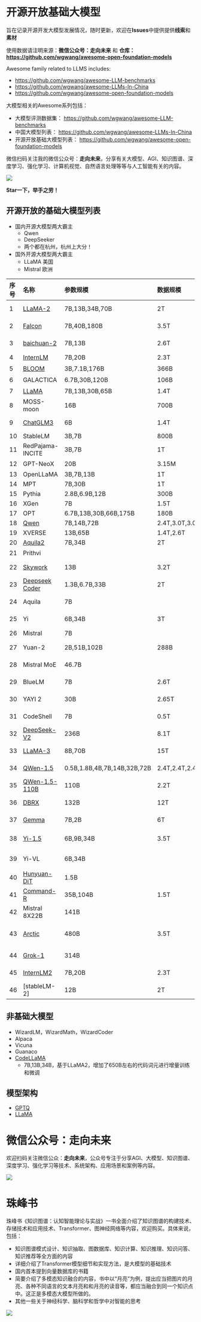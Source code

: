 # 开源开放基础大模型


旨在记录开源开发大模型发展情况，随时更新，欢迎在**Issues**中提供提供**线索**和**素材**

使用数据请注明来源：**微信公众号：走向未来** 和 **仓库：https://github.com/wgwang/awesome-open-foundation-models**


Awesome family related to LLMS includes:
- https://github.com/wgwang/awesome-LLM-benchmarks
- https://github.com/wgwang/awesome-LLMs-In-China
- https://github.com/wgwang/awesome-open-foundation-models


大模型相关的Awesome系列包括：
- 大模型评测数据集：
  https://github.com/wgwang/awesome-LLM-benchmarks
- 中国大模型列表：
  https://github.com/wgwang/awesome-LLMs-In-China
- 开源开放基础大模型列表：
  https://github.com/wgwang/awesome-open-foundation-models


微信扫码关注我的微信公众号：**走向未来**，分享有关大模型、AGI、知识图谱、深度学习、强化学习、计算机视觉、自然语言处理等等与人工智能有关的内容。

![](imgs/走向未来.jpg)  

**Star一下，举手之劳！**

## 开源开放的基础大模型列表

- 国内开源大模型两大霸主
  - Qwen 
  - DeepSeeker
  - 两个都在杭州，杭州上大分！
- 国外开源大模型两大霸主
  - LLaMA 美国
  - Mistral 欧洲



|序号|名称|参数规模|数据规模|发布时间|说明|
|:-|:-|:-|:-|:-|:-|
|1|[LLaMA-2](Open-LLMs/llama2.md)|7B,13B,34B,70B|2T|2023-07-18|可商用|
|2|[Falcon](Open-LLMs/falcon.md)|7B,40B,180B|3.5T|2023-09-06|数据集[ RefinedWeb](https://huggingface.co/datasets/tiiuae/falcon-refinedweb)|
|3|[baichuan-2](Open-LLMs/baichuan2.md)|7B,13B|2.6T|2023-09-06|[baichuan-1](Open-LLMs/baichuan.md)|
|4|[InternLM](Open-LLMs/internlm.md)|7B,20B|2.3T||开放，商用需授权|
|5|[BLOOM](Open-LLMs/bloom.md)|3B,7.1B,176B|366B||[详细介绍](https://mp.weixin.qq.com/s/ia-yrmXbnlooRA3K1hoTwQ)|
|6|GALACTICA|6.7B,30B,120B|106B||开放的科学文本和数据|
|7|[LLaMA](Open-LLMs/llama.md)|7B,13B,30B,65B|1.4T||[详细介绍](https://mp.weixin.qq.com/s/dKInMi6P80GXecUtR3WQsA)|
|8|MOSS-moon|16B|700B||6.67x1022 FLOPs|
|9|[ChatGLM3](https://github.com/THUDM/ChatGLM3)|6B|1.4T|2023-10-25|
|10|StableLM|3B,7B|800B||
|11|RedPajama-INCITE|3B,7B|1T|||
|12|GPT-NeoX|20B|3.15M||800GB的[The Pile](https://arxiv.org/abs/2101.00027)数据集|
|13|OpenLLaMA|3B,7B,13B|1T|||
|14|MPT|7B,30B|1T||
|15|Pythia|2.8B,6.9B,12B|300B|||
|16|XGen|7B|1.5T|||
|17|OPT|6.7B,13B,30B,66B,175B|180B|||
|18|[Qwen](Open-LLMs/qwen.md)|7B,14B,72B|2.4T,3.0T,3.0T|||
|19|XVERSE|13B,65B|1.4T,2.6T|||
|20|[Aquila2](https://github.com/FlagAI-Open/Aquila2)|7B,34B|2T|||
|21|Prithvi||||IBM+NASA,地理空间，100M（图片）|
|22|[Skywork](Open-LLMs/skywork.md)|13B|3.2T|2023-10-22|昆仑万维·天工|
|23|[Deepseek Coder](https://github.com/deepseek-ai/DeepSeek-Coder)|1.3B,6.7B,33B|2T||87% code and 13% 中英文文本|
|24|Aquila|7B||2023-06-08|悟道·天鹰|
|25|Yi|6B,34B|3T|2023-11-04|零一万物|
|26|Mistral|7B|||欧洲|
|27|Yuan-2|2B,51B,102B|288B|2023-12-21|源|
|28|Mistral MoE|46.7B||2023-12-11|7BX8 MoE,12.9B/46.7B|
|29|BlueLM|7B|2.6T|2023-10-16|https://github.com/vivo-ai-lab/BlueLM|
|30|YAYI 2|30B|2.65T|2023-12-15|https://github.com/wenge-research/YAYI2|
|31|CodeShell|7B|0.5T|2023-09-22|https://github.com/WisdomShell/codeshell|
|32|[DeepSeek-V2](https://github.com/deepseek-ai/DeepSeek-V2)|236B|8.1T|2024-05-06|MoE 21B/236B，160Experts，2Activate|
|33|[LLaMA-3](https://ai.meta.com/blog/meta-llama-3/)| 8B,70B |15T| 2024-04-18||
|34|[QWen-1.5](https://github.com/QwenLM/Qwen1.5)|0.5B,1.8B,4B,7B,14B,32B,72B|2.4T,2.4T,2.4T,4T,4T,3T,3T|2024-02-06||
|35|[QWen-1.5-110B](https://github.com/QwenLM/Qwen1.5)|110B|2.2T|2024-04-24||
|36|[DBRX](https://www.databricks.com/blog/introducing-dbrx-new-state-art-open-llm)|132B|12T|2024-03-27|MOE 36B/132B, 4/16experts|
|37|[Gemma](https://huggingface.co/blog/gemma)|7B,2B|6T|2024-02-20|终端设备|
|38|[Yi-1.5](https://github.com/01-ai/Yi-1.5)|6B,9B,34B|3.5T|2024-05-13|零一万物，在Yi之上用了500B 语料增量训练得到|
|39|Yi-VL|6B,34B||2024-01-18|Clip ViT-H/14+Yi-6/34B-Chat,100M图文对|
|40|[Hunyuan-DiT](https://github.com/Tencent/HunyuanDiT)|1.5B||2024-05-13|腾讯混元文生图|
|41|[Command-R]()|35B,104B|1.5T|2024-04-03|Focus RAG|
|42|Mistral 8X22B|141B||2024-4-17|8X22B MOE, 39B/141B|
|43|[Arctic](https://github.com/Snowflake-Labs/snowflake-arctic)|480B|3.5T|2024-04-22|Dense(10B)-MoE(128X3.66B), 17B/480B，3阶段训练，1T+1.5T+1T tokens|
|44|[Grok-1](https://github.com/xai-org/grok-1)|314B||2024-03-17|MoE 8 Expert| 
|45|[InternLM2](https://github.com/InternLM/InternLM)|7B,20B|2.3T|2023-09-18|
|46|[stableLM-2]|12B|2T|2024-03-21||






## 非基础大模型
- WizardLM，WizardMath，WizardCoder
- Alpaca
- Vicuna
- Guanaco
- [CodeLLaMA](Open-LLMs/codellama.md)
  - 7B,13B,34B，基于LLaMA2，增加了650B左右的代码词元进行增量训练和微调



## 模型架构

- [GPTQ](https://github.com/IST-DASLab/gptq)
- [LLaMA](https://github.com/facebookresearch/llama)



# 微信公众号：走向未来

欢迎扫码关注微信公众：**走向未来**，公众号专注于分享AGI、大模型、知识图谱、深度学习、强化学习等技术、系统架构、应用场景和案例等内容。

![](imgs/the-land-of-future.jpeg)  


# 珠峰书

珠峰书《知识图谱：认知智能理论与实战》一书全面介绍了知识图谱的构建技术、存储技术和应用技术、Transformer、图神经网络等内容，欢迎购买。具体来说，包括：
- 知识图谱模式设计、知识抽取、图数据库、知识计算、知识推理、知识问答、知识推荐等全方面的内容
- 详细介绍了Transformer模型细节和实现方法，是大模型的基础技术
- 国内首本提到向量数据库的书籍
- 简要介绍了多模态知识融合的内容，书中以“月亮”为例，提出应当把图片的月亮、各种不同语言的文本月亮和和月亮的读音等，都应当融合到同一个知识点中。这正是多模态大模型所做的。
- 其他一些关于神经科学、脑科学和哲学中对智能的思考
  
![](imgs/kgbook.jpg)

